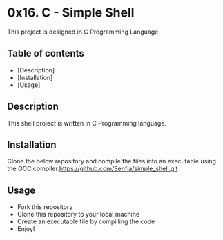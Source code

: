 # 0x16. C - Simple Shell

This project is designed in C Programming Language.

## Table of contents
* [Description]
* [Installation]
* [Usage]

## Description
This shell project is written in C Programming language.

## Installation
Clone the below repository and compile the files into an executable using the GCC compiler.https://github.com/Senfia/simple_shell.git

## Usage
+ Fork this repository
+ Clone this repository to your local machine
+ Create an executable file by compilling the code
+ Enjoy!



